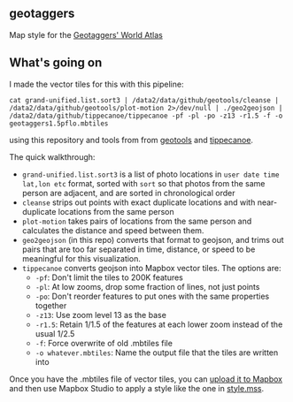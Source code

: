 geotaggers
----------

Map style for the [Geotaggers' World Atlas](https://www.mapbox.com/blog/geotaggers-world-atlas/)

What's going on
---------------

I made the vector tiles for this with this pipeline:

    cat grand-unified.list.sort3 | /data2/data/github/geotools/cleanse | /data2/data/github/geotools/plot-motion 2>/dev/null | ./geo2geojson | /data2/data/github/tippecanoe/tippecanoe -pf -pl -po -z13 -r1.5 -f -o geotaggers1.5pflo.mbtiles

using this repository and tools from from [geotools](https://github.com/ericfischer/geotools/)
and [tippecanoe](https://github.com/mapbox/tippecanoe).

The quick walkthrough:

 * <code>grand-unified.list.sort3</code> is a list of photo locations in <code>user date time lat,lon etc</code> format, sorted with <code>sort</code> so that photos from the same person are adjacent, and are sorted in chronological order
 * <code>cleanse</code> strips out points with exact duplicate locations and with near-duplicate locations from the same person
 * <code>plot-motion</code> takes pairs of locations from the same person and calculates the distance and speed between them.
 * <code>geo2geojson</code> (in this repo) converts that format to geojson, and trims out pairs that are too far separated in time, distance, or speed to be meaningful for this visualization.
 * <code>tippecanoe</code> converts geojson into Mapbox vector tiles. The options are:
   * <code>-pf</code>: Don't limit the tiles to 200K features
   * <code>-pl</code>: At low zooms, drop some fraction of lines, not just points
   * <code>-po</code>: Don't reorder features to put ones with the same properties together
   * <code>-z13</code>: Use zoom level 13 as the base
   * <code>-r1.5</code>: Retain 1/1.5 of the features at each lower zoom instead of the usual 1/2.5
   * <code>-f</code>: Force overwrite of old .mbtiles file
   * <code>-o whatever.mbtiles</code>: Name the output file that the tiles are written into

Once you have the .mbtiles file of vector tiles, you can [upload it to Mapbox](https://www.mapbox.com/uploads/)
and then use Mapbox Studio to apply a style like the one in [style.mss](geotaggers.tm2/style.mss).
